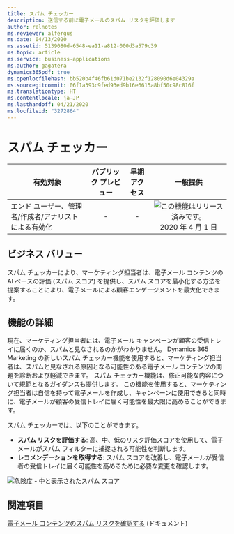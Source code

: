 ```yaml
---
title: スパム チェッカー
description: 送信する前に電子メールのスパム リスクを評価します
author: relnotes
ms.reviewer: alfergus
ms.date: 04/13/2020
ms.assetid: 5139080d-6548-ea11-a812-000d3a579c39
ms.topic: article
ms.service: business-applications
ms.author: gagatera
dynamics365pdf: true
ms.openlocfilehash: bb520b4f46fb61d071be2132f128090d6e04329a
ms.sourcegitcommit: 06f1a393c9fed93ed9b16e6615a8bf50c98c816f
ms.translationtype: HT
ms.contentlocale: ja-JP
ms.lasthandoff: 04/21/2020
ms.locfileid: "3272864"
---
```

# <a name="spam-checker"></a>スパム チェッカー


| 有効対象    |  パブリック プレビュー | 早期アクセス | 一般提供 | 
| ---------- | :----------: |:----------: |:----------: |
|エンド ユーザー、管理者/作成者/アナリストによる有効化|-|-| ![この機能はリリース済みです。](/dynamics365-release-plan/media/green-checkmark.png "この機能はリリース済みです。") 2020 年 4 月 1 日|


## <a name="business-value"></a>ビジネス バリュー
<!-- bv start -->
スパム チェッカーにより、マーケティング担当者は、電子メール コンテンツの AI ベースの評価 (スパム スコア) を提供し、スパム スコアを最小化する方法を提案することにより、電子メールによる顧客エンゲージメントを最大化できます。
<!-- bv end -->



## <a name="feature-details"></a>機能の詳細
<!--feature detail start -->
現在、マーケティング担当者には、電子メール キャンペーンが顧客の受信トレイに届くのか、スパムと見なされるのかがわかりません。 Dynamics 365 Marketing の新しいスパム チェッカー機能を使用すると、マーケティング担当者は、スパムと見なされる原因となる可能性のある電子メール コンテンツの問題を診断および軽減できます。 スパム チェッカー機能は、修正可能な内容について規範となるガイダンスも提供します。 この機能を使用すると、マーケティング担当者は自信を持って電子メールを作成し、キャンペーンに使用できると同時に、電子メールが顧客の受信トレイに届く可能性を最大限に高めることができます。

スパム チェッカーでは、以下のことができます。

- **スパム リスクを評価する**: 高、中、低のリスク評価スコアを使用して、電子メールがスパム フィルターに捕捉される可能性を判断します。
- **レコメンデーションを取得する**: スパム スコアを改善し、電子メールが受信者の受信トレイに届く可能性を高めるために必要な変更を確認します。
<!--feature detail end -->

![危険度 - 中と表示されたスパム スコア](media/spamscore.png "危険度 - 中と表示されたスパム スコア")
<!-- Picture 1 -->









## <a name="see-also"></a>関連項目

<!--docs start-->
[電子メール コンテンツのスパム リスクを確認する](https://docs.microsoft.com/dynamics365/marketing/spam-checker) (ドキュメント)
<!--docs end-->
